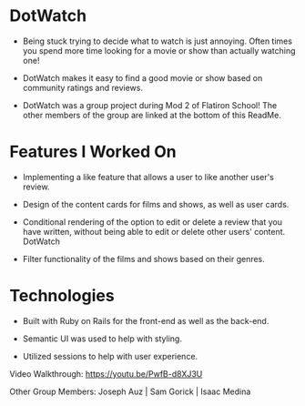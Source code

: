 # DotWatch

* Being stuck trying to decide what to watch is just annoying. Often times you spend more time looking for a movie or show than actually watching one!

* DotWatch makes it easy to find a good movie or show based on community ratings and reviews.

* DotWatch was a group project during Mod 2 of Flatiron School! The other members of the group are linked at the bottom of this ReadMe.

# Features I Worked On

* Implementing a like feature that allows a user to like another user's review.

* Design of the content cards for films and shows, as well as user cards.

* Conditional rendering of the option to edit or delete a review that you have written, without being able to edit or delete other users' content.
DotWatch

* Filter functionality of the films and shows based on their genres. 

# Technologies

* Built with Ruby on Rails for the front-end as well as the back-end.

* Semantic UI was used to help with styling.

* Utilized sessions to help with user experience.

Video Walkthrough: https://youtu.be/PwfB-d8XJ3U

Other Group Members: Joseph Auz | Sam Gorick | Isaac Medina